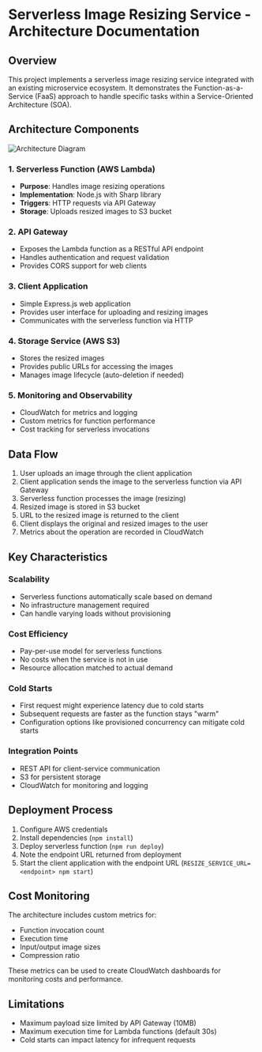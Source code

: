# Serverless Image Resizing Service - Architecture Documentation

## Overview

This project implements a serverless image resizing service integrated with an existing microservice ecosystem. It demonstrates the Function-as-a-Service (FaaS) approach to handle specific tasks within a Service-Oriented Architecture (SOA).

## Architecture Components

![Architecture Diagram](https://via.placeholder.com/800x400?text=Serverless+Image+Resizing+Architecture)

### 1. Serverless Function (AWS Lambda)
- **Purpose**: Handles image resizing operations
- **Implementation**: Node.js with Sharp library
- **Triggers**: HTTP requests via API Gateway
- **Storage**: Uploads resized images to S3 bucket

### 2. API Gateway
- Exposes the Lambda function as a RESTful API endpoint
- Handles authentication and request validation
- Provides CORS support for web clients

### 3. Client Application
- Simple Express.js web application
- Provides user interface for uploading and resizing images
- Communicates with the serverless function via HTTP

### 4. Storage Service (AWS S3)
- Stores the resized images
- Provides public URLs for accessing the images
- Manages image lifecycle (auto-deletion if needed)

### 5. Monitoring and Observability
- CloudWatch for metrics and logging
- Custom metrics for function performance
- Cost tracking for serverless invocations

## Data Flow

1. User uploads an image through the client application
2. Client application sends the image to the serverless function via API Gateway
3. Serverless function processes the image (resizing)
4. Resized image is stored in S3 bucket
5. URL to the resized image is returned to the client
6. Client displays the original and resized images to the user
7. Metrics about the operation are recorded in CloudWatch

## Key Characteristics

### Scalability
- Serverless functions automatically scale based on demand
- No infrastructure management required
- Can handle varying loads without provisioning

### Cost Efficiency
- Pay-per-use model for serverless functions
- No costs when the service is not in use
- Resource allocation matched to actual demand

### Cold Starts
- First request might experience latency due to cold starts
- Subsequent requests are faster as the function stays "warm"
- Configuration options like provisioned concurrency can mitigate cold starts

### Integration Points
- REST API for client-service communication
- S3 for persistent storage
- CloudWatch for monitoring and logging

## Deployment Process

1. Configure AWS credentials
2. Install dependencies (`npm install`)
3. Deploy serverless function (`npm run deploy`)
4. Note the endpoint URL returned from deployment
5. Start the client application with the endpoint URL (`RESIZE_SERVICE_URL=<endpoint> npm start`)

## Cost Monitoring

The architecture includes custom metrics for:
- Function invocation count
- Execution time
- Input/output image sizes
- Compression ratio

These metrics can be used to create CloudWatch dashboards for monitoring costs and performance.

## Limitations

- Maximum payload size limited by API Gateway (10MB)
- Maximum execution time for Lambda functions (default 30s)
- Cold starts can impact latency for infrequent requests